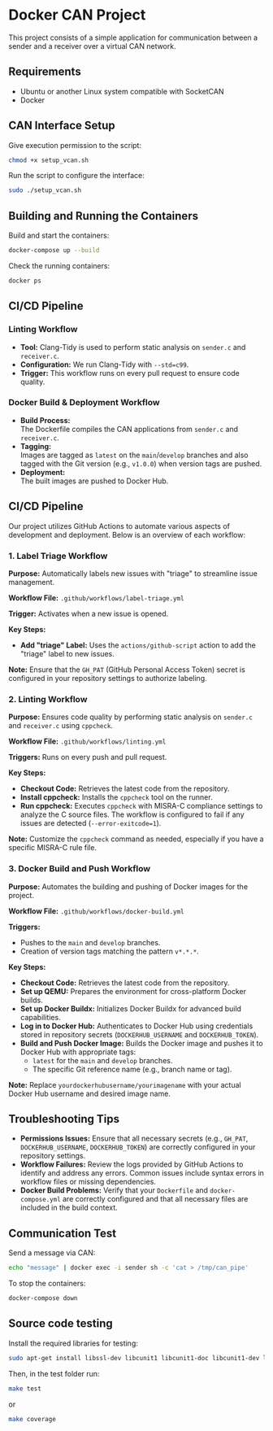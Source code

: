 # Docker CAN Project  
This project consists of a simple application for communication between a sender and a receiver over a virtual CAN network.

## Requirements  
- Ubuntu or another Linux system compatible with SocketCAN
- Docker  

## CAN Interface Setup  
Give execution permission to the script:  
```sh
chmod +x setup_vcan.sh
```
Run the script to configure the interface:
```sh
sudo ./setup_vcan.sh
```

## Building and Running the Containers
Build and start the containers:
```sh
docker-compose up --build
```

Check the running containers:
```sh
docker ps
```
## CI/CD Pipeline

### Linting Workflow
- **Tool:** Clang-Tidy is used to perform static analysis on `sender.c` and `receiver.c`.
- **Configuration:** We run Clang-Tidy with `--std=c99`.
- **Trigger:** This workflow runs on every pull request to ensure code quality.

### Docker Build & Deployment Workflow
- **Build Process:**  
  The Dockerfile compiles the CAN applications from `sender.c` and `receiver.c`.
- **Tagging:**  
  Images are tagged as `latest` on the `main`/`develop` branches and also tagged with the Git version (e.g., `v1.0.0`) when version tags are pushed.
- **Deployment:**  
  The built images are pushed to Docker Hub.

## CI/CD Pipeline

Our project utilizes GitHub Actions to automate various aspects of development and deployment. Below is an overview of each workflow:

### 1. Label Triage Workflow

**Purpose:** Automatically labels new issues with "triage" to streamline issue management.

**Workflow File:** `.github/workflows/label-triage.yml`

**Trigger:** Activates when a new issue is opened.

**Key Steps:**
- **Add "triage" Label:** Uses the `actions/github-script` action to add the "triage" label to new issues.

**Note:** Ensure that the `GH_PAT` (GitHub Personal Access Token) secret is configured in your repository settings to authorize labeling.

### 2. Linting Workflow

**Purpose:** Ensures code quality by performing static analysis on `sender.c` and `receiver.c` using `cppcheck`.

**Workflow File:** `.github/workflows/linting.yml`

**Triggers:** Runs on every push and pull request.

**Key Steps:**
- **Checkout Code:** Retrieves the latest code from the repository.
- **Install cppcheck:** Installs the `cppcheck` tool on the runner.
- **Run cppcheck:** Executes `cppcheck` with MISRA-C compliance settings to analyze the C source files. The workflow is configured to fail if any issues are detected (`--error-exitcode=1`).

**Note:** Customize the `cppcheck` command as needed, especially if you have a specific MISRA-C rule file.

### 3. Docker Build and Push Workflow

**Purpose:** Automates the building and pushing of Docker images for the project.

**Workflow File:** `.github/workflows/docker-build.yml`

**Triggers:**
- Pushes to the `main` and `develop` branches.
- Creation of version tags matching the pattern `v*.*.*`.

**Key Steps:**
- **Checkout Code:** Retrieves the latest code from the repository.
- **Set up QEMU:** Prepares the environment for cross-platform Docker builds.
- **Set up Docker Buildx:** Initializes Docker Buildx for advanced build capabilities.
- **Log in to Docker Hub:** Authenticates to Docker Hub using credentials stored in repository secrets (`DOCKERHUB_USERNAME` and `DOCKERHUB_TOKEN`).
- **Build and Push Docker Image:** Builds the Docker image and pushes it to Docker Hub with appropriate tags:
  - `latest` for the `main` and `develop` branches.
  - The specific Git reference name (e.g., branch name or tag).

**Note:** Replace `yourdockerhubusername/yourimagename` with your actual Docker Hub username and desired image name.

## Troubleshooting Tips

- **Permissions Issues:** Ensure that all necessary secrets (e.g., `GH_PAT`, `DOCKERHUB_USERNAME`, `DOCKERHUB_TOKEN`) are correctly configured in your repository settings.
- **Workflow Failures:** Review the logs provided by GitHub Actions to identify and address any errors. Common issues include syntax errors in workflow files or missing dependencies.
- **Docker Build Problems:** Verify that your `Dockerfile` and `docker-compose.yml` are correctly configured and that all necessary files are included in the build context.

## Communication Test
Send a message via CAN:
```sh
echo "message" | docker exec -i sender sh -c 'cat > /tmp/can_pipe'
```

To stop the containers:
```sh
docker-compose down
```

## Source code testing
Install the required libraries for testing:
```sh
sudo apt-get install libssl-dev libcunit1 libcunit1-doc libcunit1-dev lcov
```
Then, in the test folder run:
```sh
make test
```
or
```sh
make coverage
```